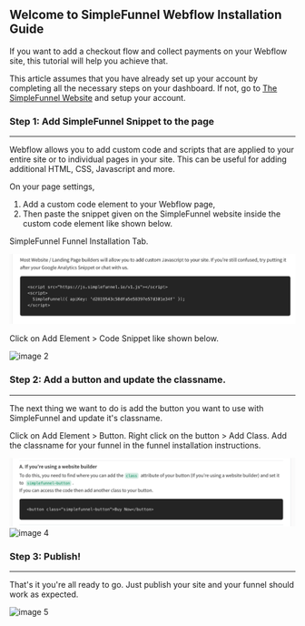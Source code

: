 ## Welcome to SimpleFunnel Webflow Installation Guide


If you want to add a checkout flow and collect payments on your Webflow site, this tutorial will help you achieve that.

This article assumes that you have already set up your account by completing all the necessary steps on your dashboard. If not, go to [The SimpleFunnel Website](https://simplefunnel.io) and setup your account.



### Step 1: Add SimpleFunnel Snippet to the page

---

Webflow allows you to add custom code and scripts that are applied to your entire site or to individual pages in your site. This can be useful for adding additional HTML, CSS, Javascript and more.

On your page settings,

1. Add a custom code element to your Webflow page,
2. Then paste the snippet given on the SimpleFunnel website inside the custom code element like shown below.

SimpleFunnel Funnel Installation Tab.

![image 1](./assets/i1.png)


Click on Add Element > Code Snippet like shown below.

![image 2](./assets/i2.gif)



### Step 2: Add a button and update the classname.

---

The next thing we want to do is add the button you want to use with SimpleFunnel and update it's classname.

Click on Add Element > Button.
Right click on the button > Add Class.
Add the classname for your funnel in the funnel installation instructions.

![image 3](./assets/i3.png)
![image 4](./assets/i4.gif)


### Step 3: Publish!

---

That's it you're all ready to go. Just publish your site and your funnel should work as expected.

![image 5](./assets/i5.gif)
